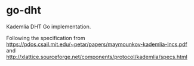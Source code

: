 # go-dht

Kademlia DHT Go implementation.

Following the specification from https://pdos.csail.mit.edu/~petar/papers/maymounkov-kademlia-lncs.pdf and http://xlattice.sourceforge.net/components/protocol/kademlia/specs.html
